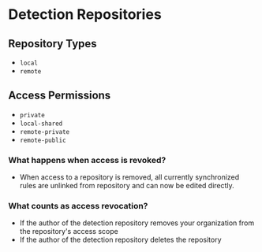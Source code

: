 # Detection Repositories

## Repository Types

- `local`
- `remote`

## Access Permissions

- `private`
- `local-shared`
- `remote-private`
- `remote-public`

### What happens when access is revoked?

- When access to a repository is removed, all currently synchronized rules are unlinked from repository and can now be edited directly.

### What counts as access revocation?

- If the author of the detection repository removes your organization from the repository's access scope
- If the author of the detection repository deletes the repository
